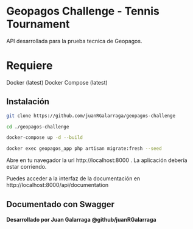 # Geopagos Challenge - Tennis Tournament

API desarrollada para la prueba tecnica de Geopagos.

# Requiere

Docker (latest)
Docker Compose (latest)

## Instalación

```bash
git clone https://github.com/juanRGalarraga/geopagos-challenge

cd ./geopagos-challenge

docker-compose up -d --build

docker exec geopagos_app php artisan migrate:fresh --seed

```

Abre en tu navegador la url http://localhost:8000 . La aplicación debería estar corriendo.

Puedes acceder a la interfaz de la documentación en http://localhost:8000/api/documentation

## Documentado con Swagger

#### Desarrollado por Juan Galarraga @github/juanRGalarraga